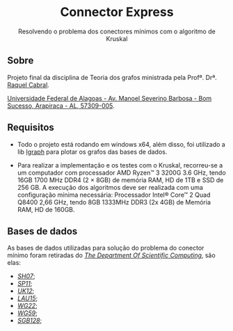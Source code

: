 <h1 align="center">Connector Express</h1>
<p align="center">Resolvendo o problema dos conectores mínimos com o algoritmo de Kruskal</p>

## Sobre
Projeto final da disciplina de Teoria dos grafos ministrada pela Profª. Drª. [Raquel Cabral](http://lattes.cnpq.br/0319343616289472).

[Universidade Federal de Alagoas - Av. Manoel Severino Barbosa - Bom Sucesso, Arapiraca - AL, 57309-005](https://www.google.com/maps/place/UFAL,+Campus+de+Arapiraca/@-9.7013428,-36.6880506,18z/data=!4m5!3m4!1s0x0:0xc680c05ae30667fc!8m2!3d-9.7012582!4d-36.6873613!5m1!1e2).

## Requisitos
* Todo o projeto está rodando em windows x64, além disso, foi utilizado a lib [Igraph](https://igraph.org/python/) para plotar os grafos das bases de dados.

* Para realizar a implementação e os testes com o Kruskal, recorreu-se a um computador com processador AMD Ryzen™ 3 3200G 3.6 GHz, tendo 16GB 1700 MHz DDR4 (2 × 8GB) de memória RAM, HD de 1TB e SSD de 256 GB. A execução dos algoritmos deve ser realizada com uma configuração mínima necessária: Processador Intel® Core™ 2 Quad Q8400 2,66 GHz, tendo 8GB 1333MHz DDR3 (2x 4GB) de Memória RAM, HD de 160GB.

## Bases de dados
As bases de dados utilizadas para solução do problema do conector mínimo foram retiradas do [*The Department Of Scientific Computing*](https://people.sc.fsu.edu/~jburkardt/datasets/cities/cities.html), são elas:
 - [*SH07*](https://people.sc.fsu.edu/~jburkardt/datasets/cities/sh07_dist.txt);
 - [*SP11*](https://people.sc.fsu.edu/~jburkardt/datasets/cities/sp11_dist.txt);
 - [*UK12*](https://people.sc.fsu.edu/~jburkardt/datasets/cities/uk12_dist.txt);
 - [*LAU15*](https://people.sc.fsu.edu/~jburkardt/datasets/cities/lau15_dist.txt);
 - [*WG22*](https://people.sc.fsu.edu/~jburkardt/datasets/cities/wg22_dist.txt);
 - [*WG59*](https://people.sc.fsu.edu/~jburkardt/datasets/cities/wg59_dist.txt);
 - [*SGB128*](https://people.sc.fsu.edu/~jburkardt/datasets/cities/sgb128_dist.txt);
